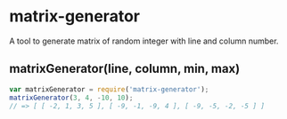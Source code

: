 # matrix-generator

A tool to generate matrix of random integer with line and column number.

## matrixGenerator(line, column, min, max)
```javascript
var matrixGenerator = require('matrix-generator');
matrixGenerator(3, 4, -10, 10);
// => [ [ -2, 1, 3, 5 ], [ -9, -1, -9, 4 ], [ -9, -5, -2, -5 ] ]
```